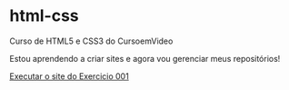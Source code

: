 # html-css
Curso de HTML5 e CSS3 do CursoemVideo

Estou aprendendo a criar sites e agora vou gerenciar meus repositórios!

<a href= "https://vitorluanf.github.io/html-css/Exercicios/ex001/index.html"> Executar o site do Exercicio 001